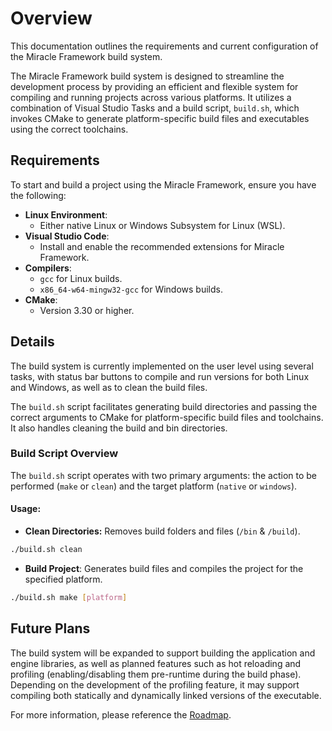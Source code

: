 # Overview

This documentation outlines the requirements and current configuration of the Miracle Framework build system.

The Miracle Framework build system is designed to streamline the development process by providing an efficient and flexible system for compiling and running projects across various platforms. It utilizes a combination of Visual Studio Tasks and a build script, `build.sh`, which invokes CMake to generate platform-specific build files and executables using the correct toolchains.

## Requirements

To start and build a project using the Miracle Framework, ensure you have the following:

- **Linux Environment**: 
	- Either native Linux or Windows Subsystem for Linux (WSL).
- **Visual Studio Code**:
    - Install and enable the recommended extensions for Miracle Framework.
- **Compilers**:
    - `gcc` for Linux builds.
    - `x86_64-w64-mingw32-gcc` for Windows builds.
- **CMake**:
	- Version 3.30 or higher.

## Details

The build system is currently implemented on the user level using several tasks, with status bar buttons to compile and run versions for both Linux and Windows, as well as to clean the build files.

The `build.sh` script facilitates generating build directories and passing the correct arguments to CMake for platform-specific build files and toolchains. It also handles cleaning the build and bin directories.

### Build Script Overview

The `build.sh` script operates with two primary arguments: the action to be performed (`make` or `clean`) and the target platform (`native` or `windows`).

#### Usage:

- **Clean Directories:** Removes build folders and files (`/bin` & `/build`).
```sh
./build.sh clean
```

- **Build Project**: Generates build files and compiles the project for the specified platform.
```sh
./build.sh make [platform]
```

## Future Plans

The build system will be expanded to support building the application and engine libraries, as well as planned features such as hot reloading and profiling (enabling/disabling them pre-runtime during the build phase). Depending on the development of the profiling feature, it may support compiling both statically and dynamically linked versions of the executable.

For more information, please reference the [Roadmap](Roadmap.md).